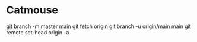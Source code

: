 # Catmouse

git branch -m master main
git fetch origin
git branch -u origin/main main
git remote set-head origin -a

